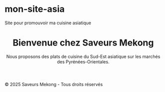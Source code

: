 # mon-site-asia
Site pour promouvoir ma cuisine asiatique
<!DOCTYPE html>
<html lang="fr">
<head>
    <meta charset="UTF-8">
    <meta name="viewport" content="width=device-width, initial-scale=1.0">
    <title>Saveurs Mekong - Cuisine du Sud-Est Asiatique</title>
    <link rel="stylesheet" href="styles.css">
</head>
<body>
    <header>
        <h1>Bienvenue chez Saveurs Mekong</h1>
        <p>Nous proposons des plats de cuisine du Sud-Est asiatique sur les marchés des Pyrénées-Orientales.</p>
    </header>
    <footer>
        <p>&copy; 2025 Saveurs Mekong - Tous droits réservés</p>
    </footer>
</body>
</html>
